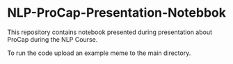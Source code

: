 # NLP-ProCap-Presentation-Notebbok
This repository contains notebook presented during presentation about ProCap during the NLP Course.

To run the code upload an example meme to the main directory.

